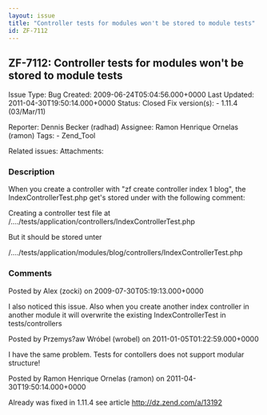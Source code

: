 ```yaml
---
layout: issue
title: "Controller tests for modules won't be stored to module tests"
id: ZF-7112
---
```


ZF-7112: Controller tests for modules won't be stored to module tests
---------------------------------------------------------------------

 Issue Type: Bug Created: 2009-06-24T05:04:56.000+0000 Last Updated: 2011-04-30T19:50:14.000+0000 Status: Closed Fix version(s): - 1.11.4 (03/Mar/11)
 
 Reporter:  Dennis Becker (radhad)  Assignee:  Ramon Henrique Ornelas (ramon)  Tags: - Zend\_Tool
 
 Related issues: 
 Attachments: 
### Description

When you create a controller with "zf create controller index 1 blog", the IndexControllerTest.php get's stored under with the following comment:

Creating a controller test file at /..../tests/application/controllers/IndexControllerTest.php

But it should be stored unter

/..../tests/application/modules/blog/controllers/IndexControllerTest.php

 

 

### Comments

Posted by Alex (zocki) on 2009-07-30T05:19:13.000+0000

I also noticed this issue. Also when you create another index controller in another module it will overwrite the existing IndexControllerTest in tests/controllers

 

 

Posted by Przemys?aw Wróbel (wrobel) on 2011-01-05T01:22:59.000+0000

I have the same problem. Tests for contollers does not support modular structure!

 

 

Posted by Ramon Henrique Ornelas (ramon) on 2011-04-30T19:50:14.000+0000

Already was fixed in 1.11.4 see article <http://dz.zend.com/a/13192>

 

 